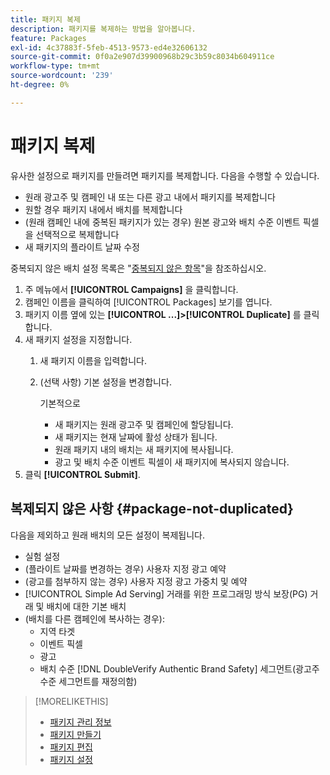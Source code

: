 ```yaml
---
title: 패키지 복제
description: 패키지를 복제하는 방법을 알아봅니다.
feature: Packages
exl-id: 4c37883f-5feb-4513-9573-ed4e32606132
source-git-commit: 0f0a2e907d39900968b29c3b59c8034b604911ce
workflow-type: tm+mt
source-wordcount: '239'
ht-degree: 0%

---
```


# 패키지 복제

유사한 설정으로 패키지를 만들려면 패키지를 복제합니다. 다음을 수행할 수 있습니다.

* 원래 광고주 및 캠페인 내 또는 다른 광고 내에서 패키지를 복제합니다
* 원할 경우 패키지 내에서 배치를 복제합니다
* (원래 캠페인 내에 중복된 패키지가 있는 경우) 원본 광고와 배치 수준 이벤트 픽셀을 선택적으로 복제합니다
* 새 패키지의 플라이트 날짜 수정

중복되지 않은 배치 설정 목록은 &quot;[중복되지 않은 항목](#package-not-duplicated)&quot;을 참조하십시오.

1. 주 메뉴에서 **[!UICONTROL Campaigns]** 을 클릭합니다.
1. 캠페인 이름을 클릭하여 [!UICONTROL Packages] 보기를 엽니다.
1. 패키지 이름 옆에 있는 **[!UICONTROL ...]>[!UICONTROL Duplicate]** 를 클릭합니다.
1. 새 패키지 설정을 지정합니다.
   1. 새 패키지 이름을 입력합니다.
   1. (선택 사항) 기본 설정을 변경합니다.

      기본적으로

      * 새 패키지는 원래 광고주 및 캠페인에 할당됩니다.
      * 새 패키지는 현재 날짜에 활성 상태가 됩니다.<!-- and the flight continues for NN  days. -->
      * 원래 패키지 내의 배치는 새 패키지에 복사됩니다.
      * 광고 및 배치 수준 이벤트 픽셀이 새 패키지에 복사되지 않습니다.
1. 클릭 **[!UICONTROL Submit]**.

## 복제되지 않은 사항 {#package-not-duplicated}

다음을 제외하고 원래 배치의 모든 설정이 복제됩니다.

* 실험 설정
* (플라이트 날짜를 변경하는 경우) 사용자 지정 광고 예약
* (광고를 첨부하지 않는 경우) 사용자 지정 광고 가중치 및 예약
* [!UICONTROL Simple Ad Serving] 거래를 위한 프로그래밍 방식 보장(PG) 거래 및 배치에 대한 기본 배치
* (배치를 다른 캠페인에 복사하는 경우):
   * 지역 타겟
   * 이벤트 픽셀
   * 광고
   * 배치 수준 [!DNL DoubleVerify Authentic Brand Safety] 세그먼트(광고주 수준 세그먼트를 재정의함)

>[!MORELIKETHIS]
>
>* [패키지 관리 정보](package-about.md)
>* [패키지 만들기](package-create.md)
>* [패키지 편집](package-edit.md)
>* [패키지 설정](package-settings.md)

